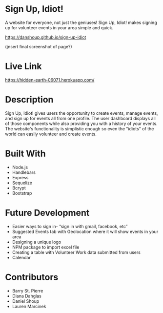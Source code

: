 # Sign Up, Idiot!
A website for everyone, not just the geniuses! Sign Up, Idiot! makes signing up for volunteer events in your area simple and quick. 

https://danshoup.github.io/sign-up-idiot

(jnsert final screenshot of page?)

# Live Link
https://hidden-earth-06071.herokuapp.com/

# Description
Sign Up, Idiot! gives users the opportunity to create events, manage events, and sign up for events all from one profile. The user dashboard displays all of those components while also providing you with a history of your events. The website's functionality is simplistic enough so even the "idiots" of the world can easily volunteer and create events. 

# Built With
* Node.js
* Handlebars
* Express
* Sequelize
* Bcrypt
* Bootstrap

# Future Development 
* Easier ways to sign in- “sign in with gmail, facebook, etc” 
* Suggested Events tab with Geolocation where it will show events in your area
* Designing a unique logo
* NPM package to import excel file
* Creating a table with Volunteer Work data submitted from users
* Calendar

# Contributors
* Barry St. Pierre
* Diana Dahglas
* Daniel Shoup
* Lauren Marcinek
